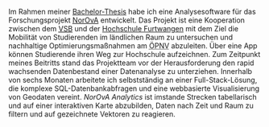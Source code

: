 Im Rahmen meiner <a href="/pdfs/Thesis_Merz_Alexander.pdf" target="_blank">Bachelor-Thesis</a> habe ich eine Analyse&shy;software für das Forschungsprojekt <a href="https://vm.baden-wuerttemberg.de/de/politik-zukunft/zukunftskonzepte/digitale-mobilitaet/mobiarch-bw/norova/" target="_blank"><abbr title="Nutzerorientierte Optimierung verkehrlicher Angebote">NorOvA</abbr></a> entwickelt.
Das Projekt ist eine Kooperation zwischen dem <a href="https://www.v-s-b.de/" target="_blank"><abbr title="Verkehrsverbund Schwarzwald-Baar">VSB</abbr></a> und der <a href="https://www.hs-furtwangen.de/en/" target="_blank">Hochschule Furtwangen</a> mit dem Ziel die Mobilität von Studierenden im ländlichen Raum zu untersuchen und nachhaltige Optimierungs&shy;maßnahmen am <abbr title="Öffentlicher Personennahverkehr">ÖPNV</abbr> abzuleiten. Über eine App können
Studierende ihren Weg zur Hochschule aufzeichnen. Zum Zeitpunkt meines Beitritts stand das Projektteam vor
der Herausforderung den rapid wachsenden Daten&shy;bestand einer Datenanalyse zu unterziehen. Innerhalb von sechs
Monaten arbeitete ich selbstständig an einer Full-Stack-Lösung, die komplexe SQL-Datenbank&shy;abfragen und
eine webbasierte Visualisierung von Geodaten vereint. <em>NorOvA Analytics</em> ist imstande Strecken tabellarisch
und auf einer interaktiven Karte abzubilden, Daten nach Zeit und Raum zu filtern und auf gezeichnete
Vektoren zu reagieren.
